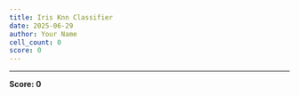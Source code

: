 ```yaml
---
title: Iris Knn Classifier
date: 2025-06-29
author: Your Name
cell_count: 0
score: 0
---
```




---
**Score: 0**